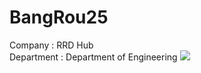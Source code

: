 # BangRou25
Company : RRD Hub <br>
Department  : Department of Engineering
<img src=https://bangrou25.github.io/resources/img/icon/rrdhub-full.png>

<!---
BangRou25/BangRou25 is a ✨ special ✨ repository because its `README.md` (this file) appears on your GitHub profile.
You can click the Preview link to take a look at your changes.
--->
